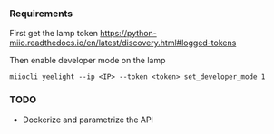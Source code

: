 ### Requirements

First get the lamp token https://python-miio.readthedocs.io/en/latest/discovery.html#logged-tokens

Then enable developer mode on the lamp 

``miiocli yeelight --ip <IP> --token <token> set_developer_mode 1``

### TODO
- Dockerize and parametrize the API